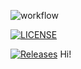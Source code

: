 ![workflow](https://github.com/cam-napier/sem/actions/workflows/main.yml/badge.svg)

[![LICENSE](https://img.shields.io/github/license/cam-napiuer/devops.svg?style=flat-square)](https://github.com/<github-username>/sem/blob/master/LICENSE)

[![Releases](https://img.shields.io/github/release/<github-username>/devops/all.svg?style=flat-square)](https://github.com/cam-napier/sem/releases)
Hi!